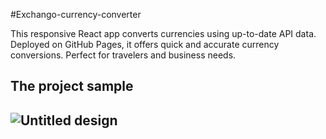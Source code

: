#Exchango-currency-converter 

This responsive React app converts currencies using up-to-date API data. Deployed on GitHub Pages, it offers quick and accurate currency conversions. Perfect for travelers and business needs.

<h2>
  The project sample
<h2/>

![Untitled design](https://github.com/user-attachments/assets/115888c6-bf9e-4d84-8cd1-659e54dc56de)
